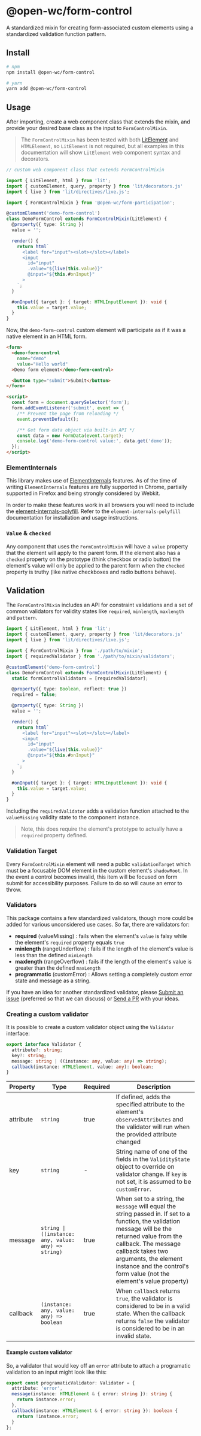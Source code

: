 # @open-wc/form-control
A standardized mixin for creating form-associated custom elements using a standardized validation function pattern.

## Install

```sh
# npm
npm install @open-wc/form-control

# yarn
yarn add @open-wc/form-control
```

## Usage

After importing, create a web component class that extends the mixin, and provide your desired base class as the input to `FormControlMixin`.

> The `FormControlMixin` has been tested with both [LitElement](https://lit.dev/) and `HTMLElement`, so `LitElement` is not required, but all examples in this documentation will show `LitElement` web component syntax and decorators.


```typescript
// custom web component class that extends FormControlMixin

import { LitElement, html } from 'lit';
import { customElement, query, property } from 'lit/decorators.js'
import { live } from 'lit/directives/live.js';

import { FormControlMixin } from '@open-wc/form-participation';

@customElement('demo-form-control')
class DemoFormControl extends FormControlMixin(LitElement) {
  @property({ type: String })
  value = '';

  render() {
    return html`
      <label for="input"><slot></slot></label>
      <input
        id="input"
        .value="${live(this.value)}"
        @input="${this.#onInput}"
      >
    `;
  }

  #onInput({ target }: { target: HTMLInputElement }): void {
    this.value = target.value;
  }
}
```

Now, the `demo-form-control` custom element will participate as if it was a native element in an HTML form.

```html
<form>
  <demo-form-control
    name="demo"
    value="Hello world"
  >Demo form element</demo-form-control>

  <button type="submit">Submit</button>
</form>

<script>
  const form = document.querySelector('form');
  form.addEventListener('submit', event => {
    /** Prevent the page from reloading */
    event.preventDefault();

    /** Get form data object via built-in API */
    const data = new FormData(event.target);
    console.log('demo-form-control value:', data.get('demo'));
  });
</script>
```

### ElementInternals

This library makes use of [ElementInternals](https://developer.mozilla.org/en-US/docs/Web/API/ElementInternals) features. As of the time of writing `ElementInternals` features are fully supported in Chrome, partially supported in Firefox and being strongly considered by Webkit.

In order to make these features work in all browsers you will need to include the [element-internals-polyfill](https://www.npmjs.com/package/element-internals-polyfill). Refer to the `element-internals-polyfill` documentation for installation and usage instructions.

### `Value` & `checked`
Any component that uses the `FormControlMixin` will have a `value` property that the element will apply to the parent form. If the element also has a `checked` property on the prototype (think checkbox or radio button) the element's value will only be applied to the parent form when the `checked` property is truthy (like native checkboxes and radio buttons behave).

## Validation

The `FormControlMixin` includes an API for constraint validations and a set of common validators for validity states like `required`, `minlength`, `maxlength` and `pattern`.

```typescript
import { LitElement, html } from 'lit';
import { customElement, query, property } from 'lit/decorators.js'
import { live } from 'lit/directives/live.js';

import { FormControlMixin } from './path/to/mixin';
import { requiredValidator } from './path/to/mixin/validators';

@customElement('demo-form-control')
class DemoFormControl extends FormControlMixin(LitElement) {
  static formControlValidators = [requiredValidator];

  @property({ type: Boolean, reflect: true })
  required = false;

  @property({ type: String })
  value = '';

  render() {
    return html`
      <label for="input"><slot></slot></label>
      <input
        id="input"
        .value="${live(this.value)}"
        @input="${this.#onInput}"
      >
    `;
  }

  #onInput({ target }: { target: HTMLInputElement }): void {
    this.value = target.value;
  }
}
```

Including the `requiredValidator` adds a validation function attached to the `valueMissing` validity state to the component instance.

> Note, this does require the element's prototype to actually have a `required` property defined.

### Validation Target
Every `FormControlMixin` element will need a public `validationTarget` which must be a focusable DOM element in the custom element's `shadowRoot`. In the event a control becomes invalid, this item will be focused on form submit for accessibility purposes. Failure to do so will cause an error to throw. 

### Validators
This package contains a few standardized validators, though more could be added for various unconsidered use cases. So far, there are validators for:

- **required** (valueMissing) : fails when the element's `value` is falsy while the element's `required` property equals `true`
- **minlength** (rangeUnderflow) : fails if the length of the element's value is less than the defined `minLength`
- **maxlength** (rangeOverflow) : fails if the length of the element's value is greater than the defined `maxLength`
- **programmatic** (customError) : Allows setting a completely custom error state and message as a string.

If you have an idea for another standardized validator, please [Submit an issue](/../../issues) (preferred so that we can discuss) or [Send a PR](/../../pulls) with your ideas.

### Creating a custom validator

It is possible to create a custom validator object using the `Validator` interface:

```typescript
export interface Validator {
  attribute?: string;
  key?: string;
  message: string | ((instance: any, value: any) => string);
  callback(instance: HTMLElement, value: any): boolean;
}
```

| Property | Type | Required | Description |
| ---- | ---- | ---- | ---- |
| attribute | `string`| true | If defined, adds the specified attribute to the element's `observedAttributes` and the validator will run when the provided attribute changed |
| key| `string` | - | String name of one of the fields in the `ValidityState` object to override on validator change. If `key` is not set, it is assumed to be `customError`. |
| message | `string \| ((instance: any, value: any) => string)` | true | When set to a string, the `message` will equal the string passed in. If set to a function, the validation message will be the returned value from the callback. The message callback takes two arguments, the element instance and the control's form value (not the element's value property) |
| callback | `(instance: any, value: any) => boolean`| true | When `callback` returns `true`, the validator is considered to be in a valid state. When the callback returns `false` the validator is considered to be in an invalid state.  |


#### Example custom validator

So, a validator that would key off an `error` attribute to attach a programatic validation to an input might look like this:

```typescript
export const programaticValidator: Validator = {
  attribute: 'error',
  message(instance: HTMLElement & { error: string }): string {
    return instance.error;
  },
  callback(instance: HTMLElement & { error: string }): boolean {
    return !instance.error;
  }
};
```